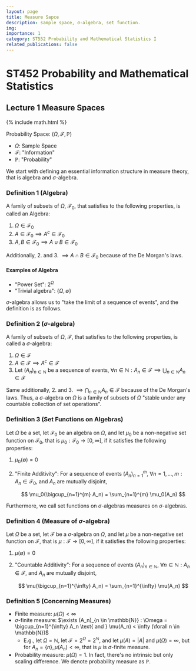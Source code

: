 ```yaml
---
layout: page
title: Measure Sapce
description: sample space, σ-algebra, set function.
img:
importance: 1
category: ST552 Probability and Mathematical Statistics I
related_publications: false
---
```


# ST452 Probability and Mathematical Statistics

## Lecture 1 Measure Spaces

{% include math.html %}

Probability Space: $(\Omega, \mathscr{F}, \mathbb{P})$

- $\Omega$: Sample Space
- $\mathscr{F}$: "Information"
- $\mathbb{P}$: "Probability"

We start with defining an essential information structure in measure theory, that is algebra and $\sigma$-algebra.

### Definition 1 (Algebra)

A family of subsets of $\Omega$, $\mathscr{F}_0$, that satisfies to the following properties, is called an Algebra:

1) $\Omega \in \mathscr{F}_0$
2) $A \in \mathscr{F}_0 \implies A^c \in \mathscr{F}_0$
3) $A, B \in \mathscr{F}_0 \implies A \cup B \in \mathscr{F}_0$

Additionally, 2. and 3. $\implies A \cap B \in \mathscr{F}_0$ because of the De Morgan's laws.

#### Examples of Algebra

- "Power Set": $2^\Omega$
- "Trivial algebra": $\{\Omega, \emptyset\}$

$\sigma$-algebra allows us to "take the limit of a sequence of events", and the definition is as follows.

### Definition 2 ($\sigma$-algebra)

A family of subsets of $\Omega$, $\mathscr{F}$, that satisfies to the following properties, is called a $\sigma$-algebra:

1) $\Omega \in \mathscr{F}$
2) $A \in \mathscr{F} \implies A^c \in \mathscr{F}$
3) Let $(A_n)_{n \in \mathbb{N}}$ be a sequence of events, $\forall n \in \mathbb{N} : A_n \in \mathscr{F} \implies \bigcup_{n \in \mathbb{N}} A_n \in \mathscr{F}$

Same additionally, 2. and 3. $\implies \bigcap_{n \in \mathbb{N}} A_n \in \mathscr{F}$ because of the De Morgan's laws. Thus, a $\sigma$-algebra on $\Omega$ is a family of subsets of $\Omega$ "stable under any countable collection of set operations".

### Definition 3 (Set Functions on Algebras)

Let $\Omega$ be a set, let $\mathscr{F}_0$ be an algebra on $\Omega$, and let $\mu_0$ be a non-negative set function on $\mathscr{F}_0$, that is $\mu_0: \mathscr{F}_0 \rightarrow [0, \infty]$, if it satisfies the following properties:

1. $\mu_0(\emptyset) = 0$
2. "Finite Additivity": For a sequence of events $(A_n)_{n=1}^m$, $\forall n=1,...,m : A_n \in \mathscr{F}_0$, and $A_n$ are mutually disjoint,

   $$
   \mu_0(\bigcup_{n=1}^{m} A_n) = \sum_{n=1}^{m} \mu_0(A_n)
   $$

Furthermore, we call set functions on $\sigma$-algebras measures on $\sigma$-algebras.

### Definition 4 (Measure of $\sigma$-algebra)

Let $\Omega$ be a set, let $\mathscr{F}$ be a $\sigma$-algebra on $\Omega$, and let $\mu$ be a non-negative set function on $\mathscr{F}$, that is $\mu: \mathscr{F} \rightarrow [0, \infty]$, if it satisfies the following properties:

1. $\mu(\emptyset) = 0$
2. "Countable Additivity": For a sequence of events $(A_n)_{n \in \mathbb{N}}$, $\forall n \in \mathbb{N} : A_n \in \mathscr{F}$, and $A_n$ are mutually disjoint,

   $$
   \mu(\bigcup_{n=1}^{\infty} A_n) = \sum_{n=1}^{\infty} \mu(A_n)
   $$

### Definition 5 (Concerning Measures)

- Finite measure: $\mu(\Omega) < \infty$
- $\sigma$-finite measure: $\exists (A_n)_{n \in \mathbb{N}} : \Omega = \bigcup_{n=1}^{\infty} A_n \text{ and } \mu(A_n) < \infty (\forall n \in \mathbb{N})$
  - E.g., let $\Omega = \mathbb{N}$, let $\mathscr{F} = 2^{\Omega} = 2^{\mathbb{N}}$, and let $\mu(A) = |A|$ and $\mu(\Omega) = \infty$, but for $A_n = \{n\}, \mu(A_n) < \infty$, that is $\mu$ is $\sigma$-finite measure.
- Probability measure: $\mu(\Omega) = 1$. In fact, there's no intrinsic but only scaling difference. We denote probability measure as $\mathbb{P}$.
